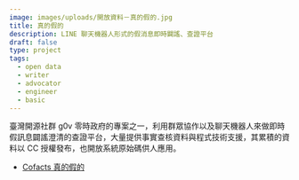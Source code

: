 ```yaml
---
image: images/uploads/開放資料－真的假的.jpg
title: 真的假的
description: LINE 聊天機器人形式的假消息即時闢謠、查證平台
draft: false
type: project
tags:
  - open data
  - writer
  - advocator
  - engineer
  - basic
---
```

臺灣開源社群 g0v 零時政府的專案之一，利用群眾協作以及聊天機器人來做即時假訊息闢謠澄清的查證平台，大量提供事實查核資料與程式技術支援，其累積的資料以 CC 授權發布，也開放系統原始碼供人應用。

- [Cofacts 真的假的](http://cofacts.tw/)
